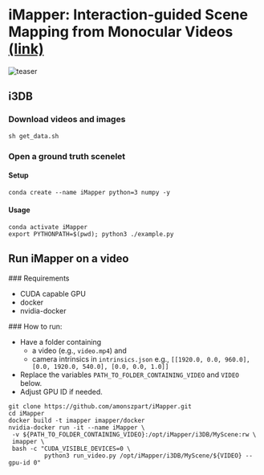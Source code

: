 # iMapper: Interaction-guided Scene Mapping from Monocular Videos [(link)](http://geometry.cs.ucl.ac.uk/projects/2019/imapper/)

![teaser](http://geometry.cs.ucl.ac.uk/projects/2019/imapper/paper_docs/teaser.jpg)

## i3DB

### Download videos and images
    sh get_data.sh

### Open a ground truth scenelet

#### Setup
    conda create --name iMapper python=3 numpy -y

#### Usage
    conda activate iMapper
    export PYTHONPATH=$(pwd); python3 ./example.py
    
## Run iMapper on a video

### Requirements

- CUDA capable GPU
- docker
- nvidia-docker

### How to run:

- Have a folder containing 
    * a video (e.g., `video.mp4`) and 
    * camera intrinsics
in `intrinsics.json` e.g., `[[1920.0, 0.0, 960.0], [0.0, 1920.0, 540.0], [0.0, 0.0, 1.0]]`
- Replace the variables `PATH_TO_FOLDER_CONTAINING_VIDEO` and `VIDEO` below.
- Adjust GPU ID if needed.

```shell
git clone https://github.com/amonszpart/iMapper.git
cd iMapper
docker build -t imapper imapper/docker
nvidia-docker run -it --name iMapper \
 -v ${PATH_TO_FOLDER_CONTAINING_VIDEO}:/opt/iMapper/i3DB/MyScene:rw \
 imapper \
 bash -c "CUDA_VISIBLE_DEVICES=0 \
          python3 run_video.py /opt/iMapper/i3DB/MyScene/${VIDEO} --gpu-id 0"
```

